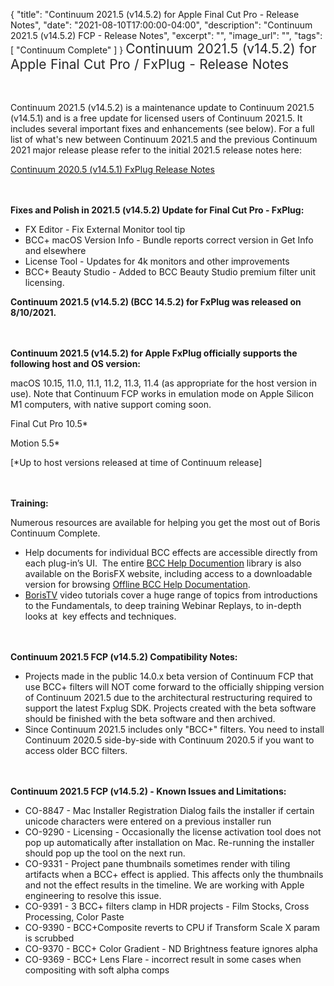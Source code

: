{
  "title": "Continuum 2021.5 (v14.5.2) for Apple Final Cut Pro - Release Notes",
  "date": "2021-08-10T17:00:00-04:00",
  "description": "Continuum 2021.5 (v14.5.2) FCP - Release Notes",
  "excerpt": "",
  "image_url": "",
  "tags": [
    "Continuum Complete"
  ]
}
<span style="color: rgb(40, 40, 40); font-size: 1.5em; word-spacing: 0.5px;">Continuum 2021.5 (v14.5.2) for Apple Final Cut Pro / FxPlug - Release Notes</span>

<span style="font-size: 1rem;"> </span>

Continuum 2021.5 (v14.5.2) is a maintenance update to Continuum 2021.5 (v14.5.1) and is a free update for licensed users of Continuum 2021.5.  It includes several important fixes and enhancements (see below).  For a full list of what's new between Continuum 2021.5 and the previous Continuum 2021 major release please refer to the initial 2021.5 release notes here:

[Continuum 2020.5 (v14.5.1) FxPlug Release Notes](/release-notes/continuum-2021.5-v14.5.1-for-apple-final-cut-pro-release-notes/)

<span style="font-size: 1rem;"> </span>

**Fixes and Polish in 2021.5 (v14.5.2) Update for Final Cut Pro - FxPlug:**

* FX Editor - Fix External Monitor tool tip
* BCC+ macOS Version Info - Bundle reports correct version in Get Info and elsewhere
* License Tool - Updates for 4k monitors and other improvements
* BCC+ Beauty Studio - Added to BCC Beauty Studio premium filter unit licensing.

**Continuum 2021.5 (v14.5.2) (BCC 14.5.2) for FxPlug was released on 8/10/2021.**

<span style="font-size: 1rem;"> </span>

**Continuum 2021.5 (v14.5.2) for Apple FxPlug officially supports the following host and OS version:**

macOS 10.15, 11.0, 11.1, 11.2, 11.3, 11.4  (as appropriate for the host version in use).  Note that Continuum FCP works in emulation mode on Apple Silicon M1 computers, with native support coming soon.

Final Cut Pro 10.5*

Motion 5.5*

\[*Up to host versions released at time of Continuum release\]

<span style="font-size: 1rem;"> </span>

**Training:**

Numerous resources are available for helping you get the most out of Boris Continuum Complete.

* Help documents for individual BCC effects are accessible directly from each plug-in’s UI.  The entire [BCC Help Documention](/documentation/continuum/bcc-user-guide/ "BCC Help Documentation") library is also available on the BorisFX website, including access to a downloadable version for browsing [Offline BCC Help Documentation](https://cdn.borisfx.com/borisfx/store/BCC2019Documentation.zip "Offline Downloadable BCC Help Documentation").
* [BorisTV](/videos/) video tutorials cover a huge range of topics from introductions to the Fundamentals, to deep training Webinar Replays, to in-depth looks at  key effects and techniques.

<span style="font-size: 1rem;"> </span>

**Continuum 2021.5 FCP (v14.5.2) Compatibility Notes:**

* Projects made in the public 14.0.x beta version of Continuum FCP that use BCC+ filters will NOT come forward to the officially shipping version of Continuum 2021.5 due to the architectural restructuring required to support the latest Fxplug SDK.  Projects created with the beta software  should be finished with the beta software and then archived.
* Since Continuum 2021.5 includes only "BCC+" filters.  You need to install Continuum 2020.5 side-by-side with Continuum 2020.5 if you want to access older BCC filters.

<span style="font-size: 1rem;"> </span>

**Continuum 2021.5 FCP (v14.5.2) - Known Issues and Limitations:**

* CO-8847 - Mac Installer Registration Dialog fails the installer if certain unicode characters were entered on a previous installer run
* CO-9290 - Licensing - Occasionally the license activation tool does not pop up automatically after installation on Mac.  Re-running the installer should pop up the tool on the next run.
* CO-9331 - Project pane thumbnails sometimes render with tiling artifacts when a BCC+ effect is applied.  This affects only the thumbnails and not the effect results in the timeline.  We are working with Apple engineering to resolve this issue.
* CO-9391 - 3 BCC+ filters clamp in HDR projects - Film Stocks, Cross Processing, Color Paste
* CO-9390 - BCC+Composite reverts to CPU if Transform Scale X param is scrubbed
* CO-9370 - BCC+ Color Gradient - ND Brightness feature ignores alpha
* CO-9369 - BCC+ Lens Flare - incorrect result in some cases when compositing with soft alpha comps

<div id="ext-gen9245"> </div>